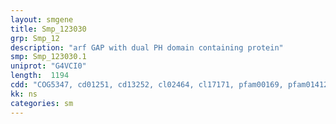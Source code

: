 ```yaml
---
layout: smgene
title: Smp_123030
grp: Smp_12
description: "arf GAP with dual PH domain containing protein"
smp: Smp_123030.1
uniprot: "G4VCI0"
length:  1194
cdd: "COG5347, cd01251, cd13252, cl02464, cl17171, pfam00169, pfam01412, smart00105, smart00233"
kk: ns
categories: sm
---
```

